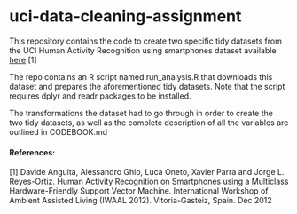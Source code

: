 # uci-data-cleaning-assignment

This repository contains the code to create two specific tidy datasets from the UCI Human Activity Recognition using smartphones dataset available [here](http://archive.ics.uci.edu/ml/datasets/Human+Activity+Recognition+Using+Smartphones).[1]

The repo contains an R script named run_analysis.R that downloads this dataset and prepares the aforementioned tidy datasets. Note that the script requires dplyr and readr packages to be installed.

The transformations the dataset had to go through in order to create the two tidy datasets, as well as the complete description of all the variables are outlined in CODEBOOK.md

#### References:
[1] Davide Anguita, Alessandro Ghio, Luca Oneto, Xavier Parra and Jorge L. Reyes-Ortiz. Human Activity Recognition on Smartphones using a Multiclass Hardware-Friendly Support Vector Machine. International Workshop of Ambient Assisted Living (IWAAL 2012). Vitoria-Gasteiz, Spain. Dec 2012
